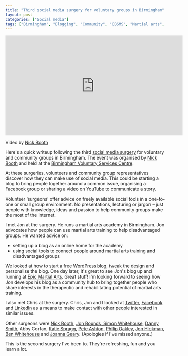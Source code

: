 ```yaml
---
title: "Third social media surgery for voluntary groups in Birmingham"
layout: post
categories: ["Social media"]
tags: ["Birmingham", "Blogging", "Community", "CBSMS", "Martial arts", "Social media surgeries"]
---
```


<iframe width="560" height="315" src="https://www.youtube.com/embed/bEPbtfdIkVY" frameborder="0" allow="accelerometer; autoplay; encrypted-media; gyroscope; picture-in-picture" allowfullscreen></iframe>

Video by [Nick Booth](http://www.podnosh.com/)

Here's a quick writeup following the third [social media surgery](http://socialmediasurgery.com/surgeries/central-birmingham) for voluntary and community groups in Birmingham. The event was organised by [Nick Booth](http://www.podnosh.com/) and held at the [Birmingham Voluntary Services Centre](https://www.bvsc.org/).

At these surgeries, volunteers and community group representatives discover how they can make use of social media. This could be starting a blog to bring people together around a common issue, organising a Facebook group or sharing a video on YouTube to communicate a story.

Volunteer ‘surgeons’ offer advice on freely available social tools in a one-to-one or small group environment. No presentations, lecturing or jargon &ndash; just people with knowledge, ideas and passion to help community groups make the most of the internet.

I met Jon at the surgery. He runs a martial arts academy in Birmingham. Jon advocates how people can use martial arts training to help disadvantaged groups. He wanted advice on:

- setting up a blog as an online home for the academy
- using social tools to connect people around martial arts training and disadvantaged groups

We looked at how to start a free [WordPress blog](http://wordpress.com), tweak the design and personalise the blog. One day later, it's great to see Jon's blog up and running at [Epic Martial Arts](http://epicmartialarts.wordpress.com/). Great stuff! I'm looking forward to seeing how Jon develops his blog as a community hub to bring together people who share interests in the therapeutic and rehabilitating potential of martial arts training.

I also met Chris at the surgery. Chris, Jon and I looked at [Twitter](https://twitter.com), [Facebook](https://www.facebook.com) and [LinkedIn](https://www.linkedin.com) as a means to make contact with other people interested in similar issues.

Other surgeons were [Nick Booth](http://www.podnosh.com/), [Jon Bounds](http://www.jonbounds.co.uk),[ Simon Whitehouse](http://www.digitalbirmingham.co.uk), [Danny Smith](http://edgetrinkets.com/), Abby Corfan, [Katie Spragg](http://www.createdinbirmingham.com/), [Pete Ashton](http://ash10.com/), [Philip Oakley](http://philipoakley.org/), [Jon Hickman](http://www.theplan.co.uk/), [Ben Whitehouse](http://benjaminbrum.wordpress.com/) and [Joanna Geary](http://www.joannageary.com/). (Apologies if I've missed anyone.)

This is the second surgery I've been to. They're refreshing, fun and you learn a lot.